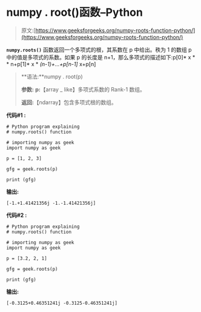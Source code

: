 # numpy . root()函数–Python

> 原文:[https://www.geeksforgeeks.org/numpy-roots-function-python/](https://www.geeksforgeeks.org/numpy-roots-function-python/)

**`numpy.roots()`** 函数返回一个多项式的根，其系数在 p 中给出。秩为 1 的数组 p 中的值是多项式的系数。如果 p 的长度是 n+1，那么多项式的描述如下:p[0]* x * * n+p[1]* x * *(n-1)+…+p[n-1]* x+p[n]

> **语法:**numpy . root(p)
> 
> **参数:**
> **p:**【array _ like】多项式系数的 Rank-1 数组。
> 
> **返回:**【ndarray】包含多项式根的数组。

**代码#1 :**

```
# Python program explaining
# numpy.roots() function

# importing numpy as geek 
import numpy as geek 

p = [1, 2, 3]

gfg = geek.roots(p)

print (gfg)
```

**输出:**

```
[-1.+1.41421356j -1.-1.41421356j]

```

**代码#2 :**

```
# Python program explaining
# numpy.roots() function

# importing numpy as geek 
import numpy as geek 

p = [3.2, 2, 1]

gfg = geek.roots(p)

print (gfg)
```

**输出:**

```
[-0.3125+0.46351241j -0.3125-0.46351241j]

```